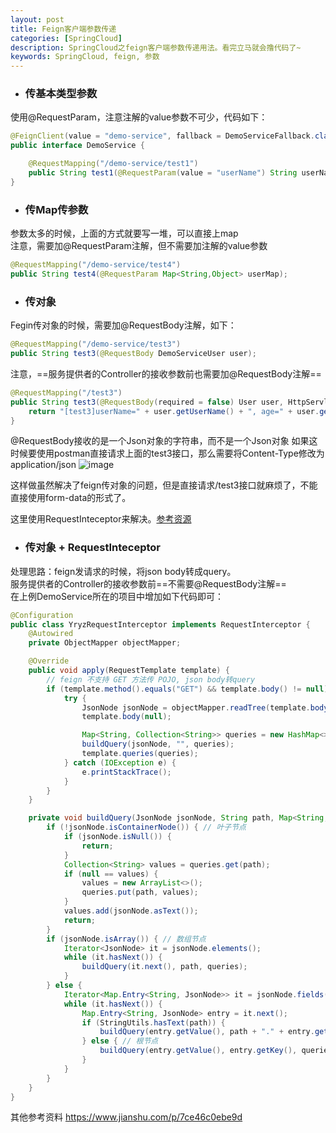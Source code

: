```yaml
---
layout: post
title: Feign客户端参数传递
categories: [SpringCloud]
description: SpringCloud之feign客户端参数传递用法。看完立马就会撸代码了~
keywords: SpringCloud, feign, 参数
---
```


- ### 传基本类型参数
使用@RequestParam，注意注解的value参数不可少，代码如下：
```java
@FeignClient(value = "demo-service", fallback = DemoServiceFallback.class) 
public interface DemoService {

    @RequestMapping("/demo-service/test1")
    public String test1(@RequestParam(value = "userName") String userName, @RequestParam(value = "age") int age);
}
```

- ### 传Map传参数
参数太多的时候，上面的方式就要写一堆，可以直接上map <br />
注意，需要加@RequestParam注解，但不需要加注解的value参数

```java
@RequestMapping("/demo-service/test4")
public String test4(@RequestParam Map<String,Object> userMap);
```


- ### 传对象
Fegin传对象的时候，需要加@RequestBody注解，如下：
```java
@RequestMapping("/demo-service/test3")
public String test3(@RequestBody DemoServiceUser user);
```
注意，==服务提供者的Controller的接收参数前也需要加@RequestBody注解==

```java
@RequestMapping("/test3")
public String test3(@RequestBody(required = false) User user, HttpServletRequest request) {
	return "[test3]userName=" + user.getUserName() + ", age=" + user.getAge();
}
```
@RequestBody接收的是一个Json对象的字符串，而不是一个Json对象
如果这时候要使用postman直接请求上面的test3接口，那么需要将Content-Type修改为application/json
![image](https://img-blog.csdn.net/20170315152520135?watermark/2/text/aHR0cDovL2Jsb2cuY3Nkbi5uZXQvYWZ0ZXJsaWZlX3FpeWU=/font/5a6L5L2T/fontsize/400/fill/I0JBQkFCMA==/dissolve/70/gravity/Center)

这样做虽然解决了feign传对象的问题，但是直接请求/test3接口就麻烦了，不能直接使用form-data的形式了。

这里使用RequestInteceptor来解决。[参考资源](https://github.com/spring-cloud/spring-cloud-netflix/issues/1253)


- ### 传对象 + RequestInteceptor
处理思路：feign发请求的时候，将json body转成query。<br />
服务提供者的Controller的接收参数前==不需要@RequestBody注解== <br />
在上例DemoService所在的项目中增加如下代码即可：
```java
@Configuration
public class YryzRequestInterceptor implements RequestInterceptor {
	@Autowired
	private ObjectMapper objectMapper;

	@Override
	public void apply(RequestTemplate template) {
		// feign 不支持 GET 方法传 POJO, json body转query
		if (template.method().equals("GET") && template.body() != null) {
			try {
				JsonNode jsonNode = objectMapper.readTree(template.body());
				template.body(null);

				Map<String, Collection<String>> queries = new HashMap<>();
				buildQuery(jsonNode, "", queries);
				template.queries(queries);
			} catch (IOException e) {
				e.printStackTrace();
			}
		}
	}

	private void buildQuery(JsonNode jsonNode, String path, Map<String, Collection<String>> queries) {
		if (!jsonNode.isContainerNode()) { // 叶子节点
			if (jsonNode.isNull()) {
				return;
			}
			Collection<String> values = queries.get(path);
			if (null == values) {
				values = new ArrayList<>();
				queries.put(path, values);
			}
			values.add(jsonNode.asText());
			return;
		}
		if (jsonNode.isArray()) { // 数组节点
			Iterator<JsonNode> it = jsonNode.elements();
			while (it.hasNext()) {
				buildQuery(it.next(), path, queries);
			}
		} else {
			Iterator<Map.Entry<String, JsonNode>> it = jsonNode.fields();
			while (it.hasNext()) {
				Map.Entry<String, JsonNode> entry = it.next();
				if (StringUtils.hasText(path)) {
					buildQuery(entry.getValue(), path + "." + entry.getKey(), queries);
				} else { // 根节点
					buildQuery(entry.getValue(), entry.getKey(), queries);
				}
			}
		}
	}
}
```


其他参考资料
https://www.jianshu.com/p/7ce46c0ebe9d




